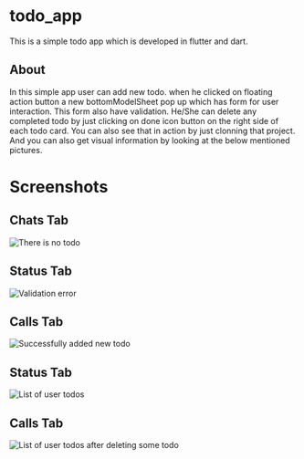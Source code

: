 # todo_app

This is a simple todo app which is developed in flutter and dart.

## About

In this simple app user can add new todo. when he clicked on floating action button a new bottomModelSheet pop up which has form for user interaction. This form also have validation. He/She can delete any completed todo by just clicking on done icon button on the right side of each todo card. You can also see that in action by just clonning that project. And you can also get visual information by looking at the below mentioned pictures.

# Screenshots

## Chats Tab
![There is no todo](images/image_1.png "There is no todo")

## Status Tab
![Validation error](images/image_2.png "Validation error")

## Calls Tab
![Successfully added new todo](images/image_3.png "Successfully added new todo")

## Status Tab
![List of user todos](images/image_4.png "List of user todos")

## Calls Tab
![List of user todos after deleting some todo](images/image_5.png "List of user todos after deleting some todo")


